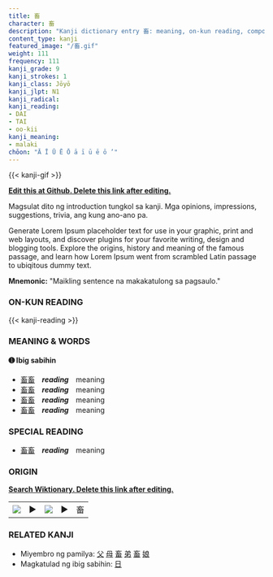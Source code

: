 ```yaml
---
title: 畜
character: 畜
description: "Kanji dictionary entry 畜: meaning, on-kun reading, compounds, origin, related kanji"
content_type: kanji
featured_image: "/畜.gif"
weight: 111
frequency: 111
kanji_grade: 9
kanji_strokes: 1
kanji_class: Jōyō
kanji_jlpt: N1
kanji_radical: 
kanji_reading: 
- DAI
- TAI
- oo-kii
kanji_meaning:
- malaki
chōon: "Ā Ī Ū Ē Ō ā ī ū ē ō ’"
---
```

[//]: # (Don't edit the line below. Kanji animated GIF code is automatically generated.)
{{< kanji-gif >}}

[//]: # (Edit below this line.)

**[Edit this at Github. Delete this link after editing.](https://github.com/tim0g/tim/tree/main/content/kanji/畜/index.md)**

Magsulat dito ng introduction tungkol sa kanji. Mga opinions, impressions, suggestions, trivia, ang kung ano-ano pa.

Generate Lorem Ipsum placeholder text for use in your graphic, print and web layouts, and discover plugins for your favorite writing, design and blogging tools. Explore the origins, history and meaning of the famous passage, and learn how Lorem Ipsum went from scrambled Latin passage to ubiqitous dummy text.
 
**Mnemonic:** "Maikling sentence na makakatulong sa pagsaulo."

### ON-KUN READING

[//]: # (Don't edit the line below. ON-KUN READING code is automatically generated.)
{{< kanji-reading >}}

### MEANING & WORDS

#### ➊ **Ibig sabihin**
  - [畜](../畜)[畜](../畜)　***reading***　meaning
  - [畜](../畜)[畜](../畜)　***reading***　meaning
  - [畜](../畜)[畜](../畜)　***reading***　meaning
  - [畜](../畜)[畜](../畜)　***reading***　meaning

### SPECIAL READING
  - [畜](../畜)[畜](../畜)　***reading***　meaning

### ORIGIN

**[Search Wiktionary. Delete this link after editing.](https://wiktionary.org/wiki/畜)**
<table class="kanji-table"><tr><td>
<img src="60px-畜-bronze.svg.png">
</td><td>▶</td><td>
<img src="60px-畜-oracle.svg.png">
</td><td>▶</td>
<td class="kanji-origin">畜</td>
</tr></table>

### RELATED KANJI
- Miyembro ng pamilya: [父](../父) [母](../母) [畜](../畜) [弟](../弟) [畜](../畜) [娘](../娘)
- Magkatulad ng ibig sabihin: [日](../日)
